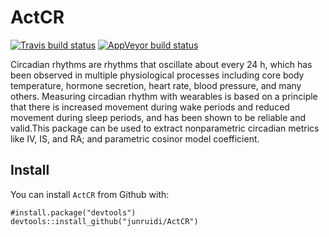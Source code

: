 # ActCR

  [![Travis build status](https://travis-ci.org/junruidi/ActCR.svg?branch=master)](https://travis-ci.org/junruidi/ActCR)
  [![AppVeyor build status](https://ci.appveyor.com/api/projects/status/github/junruidi/ActCR?branch=master&svg=true)](https://ci.appveyor.com/project/junruidi/ActCR)




Circadian rhythms are rhythms that oscillate about every 24 h, which has been observed in multiple physiological processes including core
body temperature, hormone secretion, heart rate, blood pressure, and many others. Measuring circadian rhythm with wearables is based on a principle that there is increased movement during wake periods and reduced movement during sleep periods, and has been shown to be reliable and valid.This package can be used to 
extract nonparametric circadian metrics like IV, IS, and RA; and parametric cosinor model
coefficient.


## Install
You can install `ActCR` from Github with:
```{r}
#install.package("devtools")
devtools::install_github("junruidi/ActCR")
```





